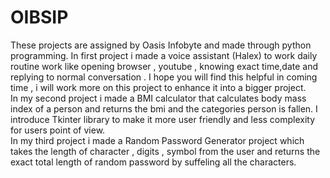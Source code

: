 # OIBSIP
These projects are assigned by Oasis Infobyte and made through python programming. In first project i made a voice assistant (Halex) to work daily routine work like opening browser , youtube , knowing exact time,date and replying to normal conversation . I hope you will find this helpful  in coming time , i will work more on this project to enhance it into a bigger project. 
<br>
In my second project i made a BMI calculator that calculates body mass index of a person and returns the bmi and the categories person is fallen. I introduce Tkinter library to make it more user friendly and less complexity for users point of view.
<br>
In my third project i made a Random Password Generator project which takes the length of character , digits , symbol from the user and returns the exact total length of random password by suffeling all the characters.
